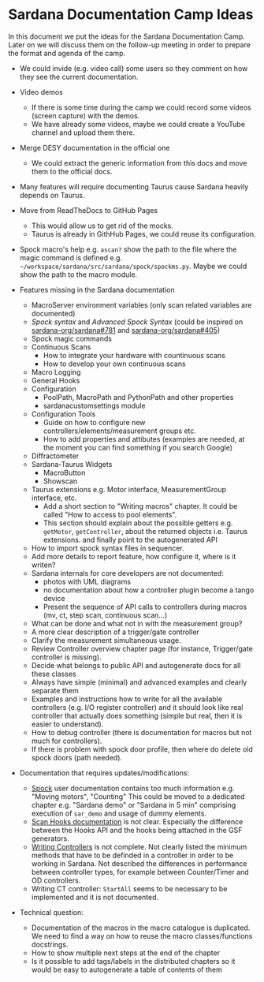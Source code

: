 # Sardana Documentation Camp Ideas

In this document we put the ideas for the Sardana Documentation Camp. Later 
on we will discuss them on the follow-up meeting in order to prepare the format 
and agenda of the camp.

* We could invide (e.g. video call) some users so they comment on how they see
the current documentation.

* Video demos
    * If there is some time during the camp we could record some videos 
    (screen capture) with the demos.
    * We have already some videos, maybe we could create a YouTube 
    channel and upload them there.
    
* Merge DESY documentation in the official one
    * We could extract the generic information from this docs and move them 
    to the official docs.

* Many features will require documenting Taurus cause Sardana heavily 
depends on Taurus.

* Move from ReadTheDocs to GitHub Pages
    * This would allow us to get rid of the mocks.
    * Taurus is already in GithHub Pages, we could reuse its configuration.

* Spock macro's help e.g. `ascan?` show the path to the file where the magic
command is defined e.g. `~/workspace/sardana/src/sardana/spock/spockms.py`.
Maybe we could show the path to the macro module.
    
* Features missing in the Sardana documentation
    * MacroServer environment variables (only scan related variables are 
    documented)
    * _Spock syntax_ and _Advanced Spock Syntax_ (could be inspired on
    [sardana-org/sardana#781](https://github.com/sardana-org/sardana/pull/781) and
    [sardana-org/sardana#405](https://github.com/sardana-org/sardana/pull/405))
    * Spock magic commands
    * Continuous Scans
      * How to integrate your hardware with countinuous scans
      * How to develop your own continuous scans
    * Macro Logging
    * General Hooks
    * Configuration
      * PoolPath, MacroPath and PythonPath and other properties
      * sardanacustomsettings module
    * Configuration Tools
      * Guide on how to configure new controllers/elements/measurement groups etc.
      * How to add properties and attibutes (examples are needed, at the moment you can find something if you search Google)
    * Diffractometer
    * Sardana-Taurus Widgets
      * MacroButton
      * Showscan
    * Taurus extensions e.g. Motor interface, MeasurementGroup interface, etc.
      * Add a short section to "Writing macros" chapter. It could be called "How to access to pool elements".
      * This section should explain about the possible getters e.g. `getMotor`, `getController`, about the returned objects i.e. Taurus extensions. and finally point to the autogenerated API
    * How to import spock syntax files in sequencer.
    * Add more details to report feature, how configure it, where is it writen?
    * Sardana internals for core developers are not documented:
      * photos with UML diagrams
      * no documentation about how a controller plugin become a tango device
      * Present the sequence of API calls to controllers during macros (mv, ct, step scan, continuous scan...)
    * What can be done and what not in with the measurement group?
    * A more clear description of a trigger/gate controller
    * Clarify the measurement simultaneous usage.
    * Review Controller overview chapter page (for instance, Trigger/gate controller is missing).
    * Decide what belongs to public API and autogenerate docs for all these classes
    * Always have simple (minimal) and advanced examples and clearly separate them
    * Examples and instructions how to write for all the available controllers (e.g. I/O register controller) and it should look like real controller that actually does something (simple but real, then it is easier to understand).
    * How to debug controller (there is documentation for macros but not much for controllers).
    * If there is problem with spock door profile, then where do delete old spock doors (path needed).
    

* Documentation that requires updates/modifications:
    * [Spock](http://www.sardana-controls.org/en/latest/users/spock.html) user
    documentation contains too much information e.g. "Moving motors", "Counting"
    This could be moved to a dedicated chapter e.g. "Sardana demo" or
    "Sardana in 5 min" comprising execution of `sar_demo` and usage of dummy elements.
    * [Scan Hooks documentation](http://www.sardana-controls.org/en/latest/devel/howto_macros/scan_framework.html#hooks-support-in-scans) is not clear. Especially the difference between the Hooks API
    and the hooks being attached in the GSF generators.
    * [Writing Controllers](http://www.sardana-controls.org/en/latest/devel/howto_controllers/index.html)  is not complete. Not clearly listed the minimum methods that have to be definded in a controller in order to be working in Sardana. Not described the differences in performance between controller types, for example between Counter/Timer and OD controllers.
    * Writing CT controller: `StartAll` seems to be necessary to be implemented and it is not documented.

* Technical question:
   * Documentation of the macros in the macro catalogue is duplicated. We need 
to find a way on how to reuse the macro classes/functions docstrings. 
   * How to show multiple next steps at the end of the chapter
   * Is it possible to add tags/labels in the distributed chapters so it would be easy to autogenerate a table of contents of them
